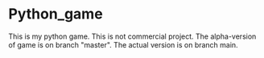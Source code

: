 # Python_game
This is my python game. This is not commercial project.
The alpha-version of game is on branch "master".
The actual version is on branch main.
